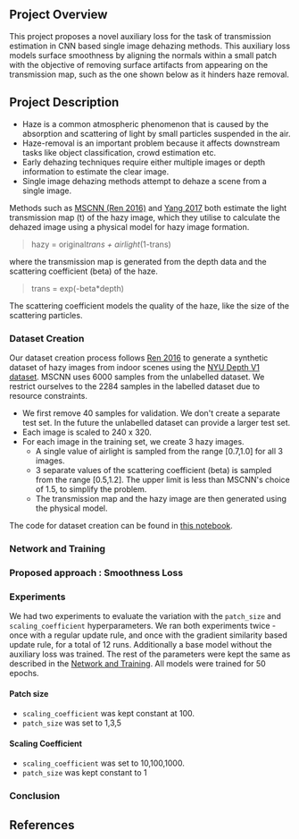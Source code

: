 ## Project Overview

This project proposes a novel auxiliary loss for the task of transmission estimation in CNN based single image dehazing methods. This auxiliary loss models surface smoothness by aligning the normals within a small patch with the objective of removing surface artifacts from appearing on the transmission map, such as the one shown below as it hinders haze removal.


## Project Description

* Haze is a common atmospheric phenomenon that is caused by the absorption and scattering of light by small particles suspended in the air.
* Haze-removal is an important problem because it affects downstream tasks like object classification, crowd estimation etc.
* Early dehazing techniques require either multiple images or depth information to estimate the clear image.
* Single image dehazing methods attempt to dehaze a scene from a single image.

Methods such as [MSCNN (Ren 2016)][1] and [Yang 2017][2] both estimate the light transmission map (t) of the hazy image, which they utilise to calculate the dehazed image using a physical model for hazy image formation.

> hazy = original*trans + airlight*(1-trans)

where the transmission map is generated from the depth data and the scattering coefficient (beta) of the haze. 

> trans = exp(-beta*depth)

The scattering coefficient models the quality of the haze, like the size of the scattering particles.


### Dataset Creation

Our dataset creation process follows [Ren 2016][1] to generate a synthetic dataset of hazy images from indoor scenes using the [NYU Depth V1 dataset][3]. MSCNN uses 6000 samples from the unlabelled dataset. We restrict ourselves to the 2284 samples in the labelled dataset due to resource constraints.

* We first remove 40 samples for validation. We don't create a separate test set. In the future the unlabelled dataset can provide a larger test set.
* Each image is scaled to 240 x 320.
* For each image in the training set, we create 3 hazy images.
	* A single value of airlight is sampled from the range [0.7,1.0] for all 3 images.
	* 3 separate values of the scattering coefficient (beta) is sampled from the range [0.5,1.2]. The upper limit is less than MSCNN's choice of 1.5, to simplify the problem.
	* The transmission map and the hazy image are then generated using the physical model.

The code for dataset creation can be found in [this notebook](/src/generate_data.ipynb).

### Network and Training



### Proposed approach : Smoothness Loss



### Experiments

We had two experiments to evaluate the variation with the ``patch_size`` and ``scaling_coefficient`` hyperparameters. We ran both experiments twice - once with a regular update rule, and once with the gradient similarity based update rule, for a total of 12 runs. Additionally a base model without the auxiliary loss was trained. The rest of the parameters were kept the same as described in the [Network and Training](#network-and-training). All models were trained for 50 epochs.

#### Patch size

* ``scaling_coefficient`` was kept constant at 100.
* ``patch_size`` was set to 1,3,5


#### Scaling Coefficient

* ``scaling_coefficient`` was set to 10,100,1000.
* ``patch_size`` was kept constant to 1

### Conclusion



## References


[1]: https://link.springer.com/chapter/10.1007/978-3-319-46475-6_10 "Single Image Dehazing via Multi-scale Convolutional Neural Networks"
[2]: https://arxiv.org/abs/1710.00279 "Image Dehazing using Bilinear Composition Loss Function"
[3]: https://cs.nyu.edu/~silberman/datasets/nyu_depth_v1.html "NYU Depth V1 dataset"